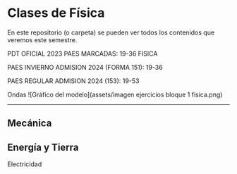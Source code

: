 # Clases de Física
En este repositorio (o carpeta) se pueden ver todos los contenidos que veremos este semestre. 

PDT OFICIAL 2023 PAES MARCADAS: 19-36 FISICA 


 


PAES INVIERNO ADMISION 2024 (FORMA 151): 19-36 


PAES REGULAR ADMISION 2024 (153): 19-53 


 

Ondas
![Gráfico del modelo](assets/imagen ejercicios bloque 1 fisica.png)


---

Mecánica
---
Energía y Tierra
---
Electricidad

